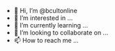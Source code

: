 - 👋 Hi, I’m @bcultonline
- 👀 I’m interested in ...
- 🌱 I’m currently learning ...
- 💞️ I’m looking to collaborate on ...
- 📫 How to reach me ...

<!---
bcultonline/bcultonline is a ✨ special ✨ repository because its `README.md` (this file) appears on your GitHub profile.
You can click the Preview link to take a look at your changes.
--->
